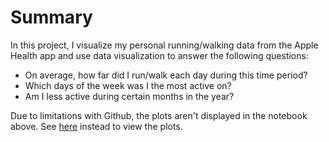 # Summary

In this project, I visualize my personal running/walking data from the Apple Health app and use data visualization to answer the following questions:

- On average, how far did I run/walk each day during this time period?
- Which days of the week was I the most active on?
- Am I less active during certain months in the year?

Due to limitations with Github, the plots aren't displayed in the notebook above. See [here](https://nbviewer.jupyter.org/github/jchipko/running/blob/master/Running%20Analysis.ipynb) instead to view the plots.
